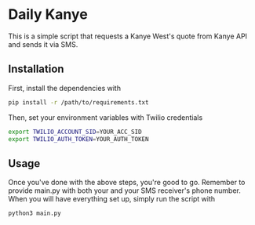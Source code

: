 # Daily Kanye

This is a simple script that requests a Kanye West's quote from Kanye API and sends it via SMS.

## Installation

First, install the dependencies with 
```bash
pip install -r /path/to/requirements.txt
```

Then, set your environment variables with Twilio credentials  
```bash
export TWILIO_ACCOUNT_SID=YOUR_ACC_SID
export TWILIO_AUTH_TOKEN=YOUR_AUTH_TOKEN
```

## Usage

Once you've done with the above steps, you're good to go. Remember to provide main.py with both your and your 
SMS receiver's phone number. When you will have everything set up, simply run the script with 
```bash
python3 main.py
```
